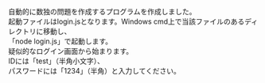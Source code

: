 自動的に数独の問題を作成するプログラムを作成しました。<br>
起動ファイルはlogin.jsとなります。Windows cmd上で当該ファイルのあるディレクトリに移動し、<br>
「node login.js」で起動します。<br>
疑似的なログイン画面から始まります。<br>
IDには「test」（半角小文字）、<br>
パスワードには「1234」（半角）と入力してください。
